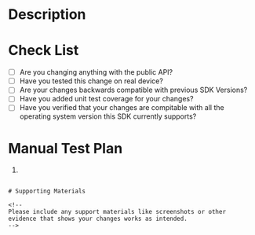 # Description

<!--
Please describe the changes you are making and why you are making them.
-->

# Check List

- [ ] Are you changing anything with the public API?
- [ ] Have you tested this change on real device?
- [ ] Are your changes backwards compatible with previous SDK Versions?
- [ ] Have you added unit test coverage for your changes?
- [ ] Have you verified that your changes are compitable with all the operating system version this SDK currently supports?

# Manual Test Plan

<!--
Describe how you tested this change.
-->

1.

```

# Supporting Materials

<!--
Please include any support materials like screenshots or other evidence that shows your changes works as intended.
-->
